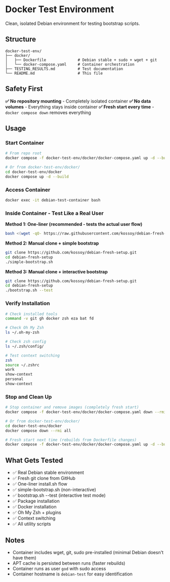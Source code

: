 # Docker Test Environment

Clean, isolated Debian environment for testing bootstrap scripts.

## Structure

```
docker-test-env/
├── docker/
│   ├── Dockerfile              # Debian stable + sudo + wget + git
│   └── docker-compose.yaml     # Container orchestration
├── TESTING_RESULTS.md          # Test documentation
└── README.md                   # This file
```

## Safety First

**✅ No repository mounting** - Completely isolated container
**✅ No data volumes** - Everything stays inside container
**✅ Fresh start every time** - `docker compose down` removes everything

## Usage

### Start Container

```bash
# From repo root
docker compose -f docker-test-env/docker/docker-compose.yaml up -d --build

# Or from docker-test-env/docker/
cd docker-test-env/docker
docker compose up -d --build
```

### Access Container

```bash
docker exec -it debian-test-container bash
```

### Inside Container - Test Like a Real User

**Method 1: One-liner (recommended - tests the actual user flow)**
```bash
bash <(wget -qO- https://raw.githubusercontent.com/kossoy/debian-fresh-setup/main/install.sh)
```

**Method 2: Manual clone + simple bootstrap**
```bash
git clone https://github.com/kossoy/debian-fresh-setup.git
cd debian-fresh-setup
./simple-bootstrap.sh
```

**Method 3: Manual clone + interactive bootstrap**
```bash
git clone https://github.com/kossoy/debian-fresh-setup.git
cd debian-fresh-setup
./bootstrap.sh --test
```

### Verify Installation

```bash
# Check installed tools
command -v git gh docker zsh eza bat fd

# Check Oh My Zsh
ls ~/.oh-my-zsh

# Check zsh config
ls ~/.zsh/config/

# Test context switching
zsh
source ~/.zshrc
work
show-context
personal
show-context
```

### Stop and Clean Up

```bash
# Stop container and remove images (completely fresh start)
docker compose -f docker-test-env/docker/docker-compose.yaml down --rmi all

# Or from docker-test-env/docker/
cd docker-test-env/docker
docker compose down --rmi all

# Fresh start next time (rebuilds from Dockerfile changes)
docker compose -f docker-test-env/docker/docker-compose.yaml up -d --build
```

## What Gets Tested

- ✅ Real Debian stable environment
- ✅ Fresh git clone from GitHub
- ✅ One-liner install.sh flow
- ✅ simple-bootstrap.sh (non-interactive)
- ✅ bootstrap.sh --test (interactive test mode)
- ✅ Package installation
- ✅ Docker installation
- ✅ Oh My Zsh + plugins
- ✅ Context switching
- ✅ All utility scripts

## Notes

- Container includes wget, git, sudo pre-installed (minimal Debian doesn't have them)
- APT cache is persisted between runs (faster rebuilds)
- Container runs as user `god` with sudo access
- Container hostname is `debian-test` for easy identification
